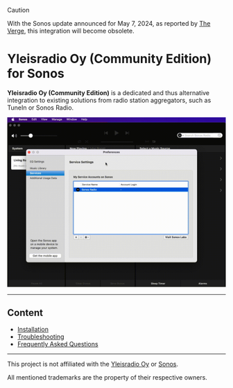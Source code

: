 > [!CAUTION]
> With the Sonos update announced for May 7, 2024, as reported by <a href="https://www.theverge.com/2024/4/10/24125866/sonos-new-app-features">The Verge</a>, this integration will become obsolete.

# Yleisradio Oy  (Community Edition) for Sonos

**Yleisradio Oy (Community Edition)** is a dedicated and thus alternative integration to existing solutions from radio station aggregators, such as TuneIn or Sonos Radio.

<img src="https://raw.githubusercontent.com/public-broadcasting/yleisradio-oy-community-edition-for-sonos/main/img/yleisradio-oy-community-edition-demo.gif">

---

## Content

- [Installation](https://github.com/public-broadcasting/yleisradio-oy-community-edition-for-sonos/wiki#installation)
- [Troubleshooting](https://github.com/public-broadcasting/yleisradio-oy-community-edition-for-sonos/wiki#troubleshooting)
- [Frequently Asked Questions](https://github.com/public-broadcasting/yleisradio-oy-community-edition-for-sonos/wiki#frequently-asked-questions)

---

This project is not affiliated with the <a href="https://areena.yle.fi/podcastit/kanavat">Yleisradio Oy</a> or <a href="https://www.sonos.com/">Sonos</a>.

All mentioned trademarks are the property of their respective owners.
